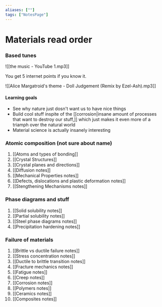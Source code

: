 ```yaml
---
aliases: [""]
tags: ["NotesPage"]
---
```


# Materials read order
### Based tunes
![[the music - YouTube 1.mp3]]

You get 5 internet points if you know it.

![[Alice Margatroid's theme - Doll Judgement (Remix by Ezel-Ash).mp3]]

#### Learning goals
- See why nature just dosn't want us to have nice things
- Build cool stuff inspite of the [[corrosion|insane amount of processes that want to destroy our stuff,]] which just makes it even more of a triamph over the natural world
- Material science is actually insanely interesting

### Atomic composition (not sure about name)
1) [[Atoms and types of bonding]]
2) [[Crystal Structures]]
3) [[Crystal planes and directions]]
4) [[Diffusion notes]]
5) [[Mechanical Properties notes]]
6) [[Defects, dislocations and plastic deformation notes]]
7) [[Stengthening Mechanisms notes]]


### Phase diagrams and stuff
1) [[Solid solubility notes]]
2) [[Partial solubility notes]]
3) [[Steel phase diagrams notes]]
4) [[Precipitation hardening notes]]

### Failure of materials
1) [[Brittle vs ductile failure notes]]
2) [[Stress concentration notes]]
3) [[Ductile to brittle transition notes]]
4) [[Fracture mechanics notes]]
5) [[Fatigue notes]]
6) [[Creep notes]]
7) [[Corrosion notes]]
8) [[Polymers notes]]
9) [[Ceramics notes]]
10) [[Composites notes]]